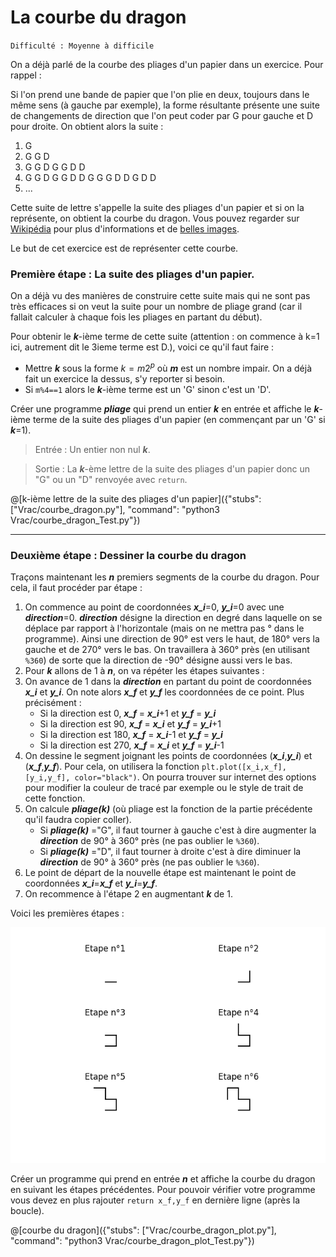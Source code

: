 # La courbe du dragon
`Difficulté : Moyenne à difficile`

On a déjà parlé de la courbe des pliages d'un papier dans un exercice. Pour rappel : 

Si l'on prend une bande de papier que l'on plie en deux, toujours dans le même sens (à gauche par exemple), la forme résultante présente une suite de changements de direction que l'on peut coder par G pour gauche et D pour droite. 
On obtient alors la suite : 
1. G 
2. G G D 
3. G G D G G D D
4. G G D G G D D G G G D D G D D 
5. ... 

Cette suite de lettre s'appelle la suite des pliages d'un papier et si on la représente, on obtient la courbe du dragon. Vous pouvez regarder sur [Wikipédia](https://fr.wikipedia.org/wiki/Suite_de_pliage_de_papier) pour plus d'informations et de [belles images](https://fr.wikipedia.org/wiki/Courbe_du_dragon). 

Le but de cet exercice est de représenter cette courbe.

### Première étape : La suite des pliages d'un papier.

On a déjà vu des manières de construire cette suite mais qui ne sont pas très efficaces si on veut la suite pour un nombre de pliage grand (car il fallait calculer à chaque fois les pliages en partant du début).

Pour obtenir le ***k***-ième terme de cette suite (attention : on commence à k=1 ici, autrement dit le 3ieme terme est D.), voici ce qu'il faut faire :
+ Mettre ***k*** sous la forme $`k=m2^p`$ où ***m*** est un nombre impair. On a déjà fait un exercice la dessus, s'y reporter si besoin.
+ Si `m%4==1` alors le ***k***-ième terme est un 'G' sinon c'est un 'D'.

Créer une programme ***pliage*** qui prend un entier ***k*** en entrée et affiche le ***k***-ième terme de la suite des pliages d'un papier (en commençant par un 'G' si ***k***=1).

> Entrée : Un entier non nul ***k***.
  
> Sortie : La ***k***-ème lettre de la suite des pliages d'un papier donc un "G" ou un "D" renvoyée avec `return`.
  
@[k-ième lettre de la suite des pliages d'un papier]({"stubs": ["Vrac/courbe_dragon.py"], "command": "python3 Vrac/courbe_dragon_Test.py"})
  
---
  
### Deuxième étape : Dessiner la courbe du dragon

Traçons maintenant les ***n*** premiers segments de la courbe du dragon. Pour cela, il faut procéder par étape :
1. On commence au point de coordonnées ***x_i***=0, ***y_i***=0 avec une ***direction***=0. ***direction*** désigne la direction en degré dans laquelle on se déplace par rapport à l'horizontale (mais on ne mettra pas ° dans le programme). Ainsi une direction de 90° est vers le haut, de 180° vers la gauche et de 270° vers le bas. On travaillera à 360° près (en utilisant `%360`) de sorte que la direction de -90° désigne aussi vers le bas.
2. Pour ***k*** allons de 1 à ***n***, on va répéter les étapes suivantes :
3. On avance de 1 dans la ***direction*** en partant du point de coordonnées ***x_i*** et ***y_i***. On note alors ***x_f*** et ***y_f*** les coordonnées de ce point. Plus précisément : 
    - Si la direction est 0, ***x_f*** = ***x_i***+1 et ***y_f*** = ***y_i***
    - Si la direction est 90, ***x_f*** = ***x_i*** et ***y_f*** = ***y_i***+1
    - Si la direction est 180, ***x_f*** = ***x_i***-1 et ***y_f*** = ***y_i***
    - Si la direction est 270, ***x_f*** = ***x_i*** et ***y_f*** = ***y_i***-1
4. On dessine le segment joignant les points de coordonnées (***x_i***,***y_i***) et (***x_f***,***y_f***). Pour cela, on utilisera la fonction `plt.plot([x_i,x_f],[y_i,y_f], color="black")`. On pourra trouver sur internet des options pour modifier la couleur de tracé par exemple ou le style de trait de cette fonction.
5. On calcule ***pliage(k)*** (où pliage est la fonction de la partie précédente qu'il faudra copier coller). 
    - Si ***pliage(k)*** ="G", il faut tourner à gauche c'est à dire augmenter la ***direction*** de 90° à 360° près (ne pas oublier le `%360`).
    - Si ***pliage(k)*** ="D", il faut tourner à droite c'est à dire diminuer la ***direction*** de 90° à 360° près (ne pas oublier le `%360`).
6. Le point de départ de la nouvelle étape est maintenant le point de coordonnées ***x_i***=***x_f*** et ***y_i***=***y_f***.
7. On recommence à l'étape 2 en augmentant ***k*** de 1.

Voici les premières étapes :

![Courbe du dragon](courbe_du_dragon.png)

Créer un programme qui prend en entrée ***n*** et affiche la courbe du dragon en suivant les étapes précédentes. Pour pouvoir vérifier votre programme vous devez en plus rajouter `return x_f,y_f` en dernière ligne (après la boucle).

@[courbe du dragon]({"stubs": ["Vrac/courbe_dragon_plot.py"], "command": "python3 Vrac/courbe_dragon_plot_Test.py"})
